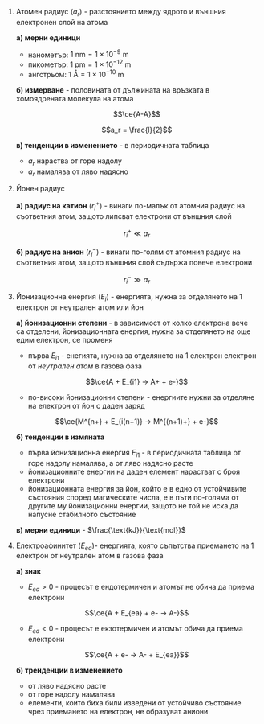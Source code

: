 1. Атомен радиус ($a_r$) - разстоянието между ядрото и външния електронен слой на атома
	
	**а) мерни единици**
	- нанометър: $1\text{ nm} = 1\times 10^{-9} \text{ m}$
	- пикометър: $1\text{ pm} = 1\times 10^{-12} \text{ m}$
	- ангстрьом: $1\text{ Å} = 1\times 10^{-10} \text{ m}$
	
	**б) измерване** - половината от дължината на връзката в хомоядрената молекула на атома
	
	$$\ce{A-A}$$
	
	$$a_r = \frac{l}{2}$$
	
	**в) тенденции в изменението** - в периодичната таблица
	- $a_r$ нараства от горе надолу
	- $a_r$ намалява от ляво надясно

2. Йонен радиус
	
	**а) радиус на катион** ($r_i^+$) - винаги по-малък от атомния радиус на съответния атом, защото липсват електрони от външния слой
	
	$$r_i^+ \ll a_r$$
	
	**б) радиус на анион** ($r_i^-$) - винаги по-голям от атомния радиус на съответния атом, защото външния слой съдържа повече електрони
	
	$$r_i^- \gg a_r$$

4. Йонизационна енергия ($E_i$) - енергията, нужна за отделянето на 1 електрон от неутрален атом или йон
	
	**а) йонизационни степени** - в зависимост от колко електрона вече са отделени, йонизационната енергия, нужна за отделянето на още едим електрон, се променя
	- първа $E_{i1}$ - енегията, нужна за отделянето на 1 електрон електрон от *неутрален атом* в газова фаза
	
	$$\ce{A + E_{i1} -> A+ + e-}$$
	
	- по-високи йонизационни степени - енергиите нужни за отделяне на електрон от йон с даден заряд 
	
	$$\ce{M^{n+} + E_{i(n+1)} -> M^{(n+1)+} + e-}$$
	
	**б) тенденции в измяната**
	- първа йонизационна енергия $E_{i1}$ - в периодичната таблица от горе надолу намалява, а от ляво надясно расте
	- йонизационните енергии на даден елемент нарастват с броя електрони
	- йонизационната енергия за йон, който е в едно от устойчивите състояния според магическите числа, е в пъти по-голяма от другите му йонизационни енергии, защото не той не иска да напусне стабилното състояние
	
	**в) мерни единици** - $\frac{\text{kJ}}{\text{mol}}$

5. Електроафинитет ($E_{ea}$)- енергията, която съпътства приемането на 1 електрон от неутрален атом в газова фаза
	
	**а) знак**
	- $E_{ea} \gt 0$ - процесът е ендотермичен и атомът не обича да приема електрони
	
	$$\ce{A + E_{ea} + e- -> A-}$$
	
	- $E_{ea} \lt 0$ - процесът е екзотермичен и атомът обича да приема електрони
	
	$$\ce{A + e- -> A- + E_{ea}}$$
	
	**б) тренденции в изменението**
	- от ляво надясно расте
	- от горе надолу намалява
	- елементи, които биха били изведени от устойчиво състояние чрез приемането на електрон, не образуват аниони